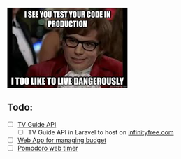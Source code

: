 ![](prod.jpg)

## Todo:
- [ ] [TV Guide API](https://github.com/bachsofttrick/tvguide-go)
  - [ ] TV Guide API in Laravel to host on [infinityfree.com](https://infinityfree.com)
- [ ] [Web App for managing budget](https://github.com/bachsofttrick/budgetman)
- [ ] [Pomodoro web timer](https://github.com/bachsofttrick/pomodoro-timer-web)
